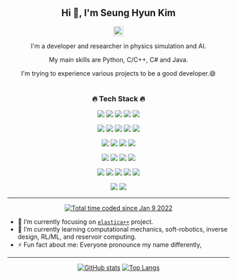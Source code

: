 <div align="center">
 <h2> Hi 👋, I'm Seung Hyun Kim </h2>
 
 [<img align="center" alt="skim0119 | LinkedIn" width="22px" src="https://cdn.jsdelivr.net/npm/simple-icons@v3/icons/linkedin.svg" />][linkedin]
 
 <p> I'm a developer and researcher in physics simulation and AI.</p>
 <p> My main skills are Python, C/C++, C# and Java.</p>
 <p> I'm trying to experience various projects to be a good developer.😄 </p>

#

 <h3>🔥 Tech Stack 🔥</h3>
<p>
 <img src="https://img.shields.io/badge/Python-3776AB?style=flat&logo=Python&logoColor=white"/>
 <img src="https://img.shields.io/badge/C/C++-00599C?style=flat&logo=cplusplus&logoColor=#00599C"/>
 <img src="https://img.shields.io/badge/C%23-239120?style=flat&logo=csharp&logoColor=#239120"/>
 <img src="https://img.shields.io/badge/Java-007396?style=flat&logo=Java&logoColor=white"/>
 <img src="https://img.shields.io/badge/Mathematica-DD1100?style=flat&logo=wolframmathematica&logoColor=white"/>
</p>
<p>
 <img src="https://img.shields.io/badge/TensorFlow-FF6F00?style=flat&logo=tensorflow&logoColor=white"/>
 <img src="https://img.shields.io/badge/PyTorch-EE4C2C?style=flat&logo=pytorch&logoColor=white"/>
 <img src="https://img.shields.io/badge/Anaconda-44A833?style=flat&logo=anaconda&logoColor=white"/>
 <img src="https://img.shields.io/badge/Docker-2496ED?style=flat&logo=docker&logoColor=white"/>
 <img src="https://img.shields.io/badge/Ubuntu-E95420?style=flat&logo=ubuntu&logoColor=white"/>
</p>
<p>
 <img src="https://img.shields.io/badge/Rhino-801010?style=flat&logo=rhinoceros&logoColor=white"/>
 <img src="https://img.shields.io/badge/Autodesk-0696D7?style=flat&logo=autodesk&logoColor=white"/>
 <img src="https://img.shields.io/badge/Solidworks-005386?style=flat&logo=dassaultsystemes&logoColor=white"/>
 <img src="https://img.shields.io/badge/Ansys-FFB71B?style=flat&logo=ansys&logoColor=black"/>
</p>
<p>
 <img src="https://img.shields.io/badge/Illustrator-FF9A00?style=flat&logo=adobeillustrator&logoColor=white"/>
 <img src="https://img.shields.io/badge/Photoshop-31A8FF?style=flat&logo=adobephotoshop&logoColor=white"/>
 <img src="https://img.shields.io/badge/After%20Effects-9999FF?style=flat&logo=adobeaftereffects&logoColor=white"/>
 <img src="https://img.shields.io/badge/Audition-9999FF?style=flat&logo=adobeaudition&logoColor=white"/>
</p>
<p>
 <img src="https://img.shields.io/badge/CLion-000000?style=flat&logo=CLion&logoColor=white"/>
 <img src="https://img.shields.io/badge/Eclipse-2C2255?style=flat&logo=eclipseide&logoColor=white"/>
 <img src="https://img.shields.io/badge/PyCharm-000000?style=flat&logo=pycharm&logoColor=white"/>
 <img src="https://img.shields.io/badge/Visual%20Studio%20Code-007ACC?style=flat&logo=visualstudiocode&logoColor=white"/>
 <img src="https://img.shields.io/badge/Vim-019733?style=flat&logo=vim&logoColor=white"/>
</p>
<p>
 <img src="https://img.shields.io/badge/GitHub-gray?style=flat&logo=GitHub&logoColor=black"/>
 <img src="https://img.shields.io/badge/Git-blue?style=flat&logo=Git&logoColor=F05032"/>
</p>
 
---
 
<!--
Wakatime: Supported styles are default, plastic, flat, flat-square, for-the-badge, and social.
-->
<p><a href="https://wakatime.com/@7510e6c6-66ea-48a3-961b-e56cf50d5871"><img src="https://wakatime.com/badge/user/7510e6c6-66ea-48a3-961b-e56cf50d5871.svg" alt="Total time coded since Jan 9 2022" /></a></p>

</div>
 
- 🔭 I’m currently focusing on [`elastica++`](https://www.cosseratrods.org/) project.
- 🌱 I’m currently learning computational mechanics, soft-robotics, inverse design, RL/ML, and reservoir computing.
- ⚡ Fun fact about me: Everyone pronounce my name differently,

---

<div align="center">
 
[![GitHub stats](https://github-readme-stats.vercel.app/api?username=skim0119&count_private=true&show_icons=true&theme=dark)](https://github.com/anuraghazra/github-readme-stats)
[![Top Langs](https://github-readme-stats.vercel.app/api/top-langs/?username=skim0119&count_private=true&theme=dark&layout=compact)](https://github.com/anuraghazra/github-readme-stats)
 
<!-- [![Wakatime stats](https://github-readme-stats.vercel.app/api/wakatime?username=skim0119)](https://github.com/anuraghazra/github-readme-stats) -->

</div>


[linkedin]: https://www.linkedin.com/in/seung-hyun-kim-6118a3157

<!--
**skim0119/skim0119** is a ✨ _special_ ✨ repository because its `README.md` (this file) appears on your GitHub profile.

- 👯 I’m looking to collaborate on ...
- 🤔 I’m looking for help with ...
- 💬 Ask me about ...
- 😄 Pronouns: ...


-->
